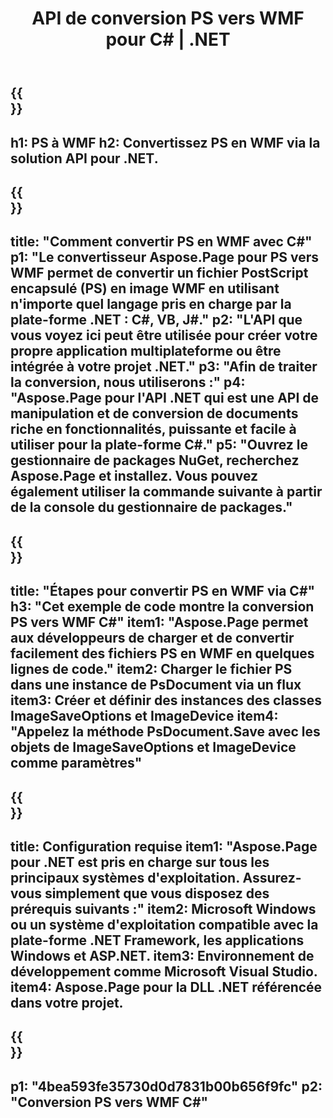 ﻿---
translation: true
template: /_templates/_conversion-child-net.md
title: API de conversion PS vers WMF pour C# |  .NET
url: /net/conversion/ps-to-wmf/
description: Exemple de code pour la conversion PS vers WMF C#. Utilisez le code d'exemple d'API pour la conversion de fichiers PS par lots en WMF dans VB.NET, Asp.NET ou toute application basée sur .NET.
informat: PS
outformat: WMF
otherformats: XPS EPS
---

{{<section banner>}}
---
h1: PS à WMF
h2: Convertissez PS en WMF via la solution API pour .NET.
---

{{<section overview>}}
---
title: "Comment convertir PS en WMF avec C#"
p1: "Le convertisseur Aspose.Page pour PS vers WMF permet de convertir un fichier PostScript encapsulé (PS) en image WMF en utilisant n'importe quel langage pris en charge par la plate-forme .NET : C#, VB, J#."
p2: "L'API que vous voyez ici peut être utilisée pour créer votre propre application multiplateforme ou être intégrée à votre projet .NET."
p3: "Afin de traiter la conversion, nous utiliserons :"
p4: "Aspose.Page pour l'API .NET qui est une API de manipulation et de conversion de documents riche en fonctionnalités, puissante et facile à utiliser pour la plate-forme C#."
p5: "Ouvrez le gestionnaire de packages NuGet, recherchez Aspose.Page et installez. Vous pouvez également utiliser la commande suivante à partir de la console du gestionnaire de packages."
---

{{<section feature1>}}
---
title: "Étapes pour convertir PS en WMF via C#"
h3: "Cet exemple de code montre la conversion PS vers WMF C#"
item1: "Aspose.Page permet aux développeurs de charger et de convertir facilement des fichiers PS en WMF en quelques lignes de code."
item2: Charger le fichier PS dans une instance de PsDocument via un flux
item3: Créer et définir des instances des classes ImageSaveOptions et ImageDevice
item4: "Appelez la méthode PsDocument.Save avec les objets de ImageSaveOptions et ImageDevice comme paramètres"
---

{{<section feature2>}}
---
title: Configuration requise
item1: "Aspose.Page pour .NET est pris en charge sur tous les principaux systèmes d'exploitation. Assurez-vous simplement que vous disposez des prérequis suivants :"
item2: Microsoft Windows ou un système d'exploitation compatible avec la plate-forme .NET Framework, les applications Windows et ASP.NET.
item3: Environnement de développement comme Microsoft Visual Studio.
item4: Aspose.Page pour la DLL .NET référencée dans votre projet.
---

{{<section gist>}}
---
p1: "4bea593fe35730d0d7831b00b656f9fc"
p2: "Conversion PS vers WMF C#"
---

